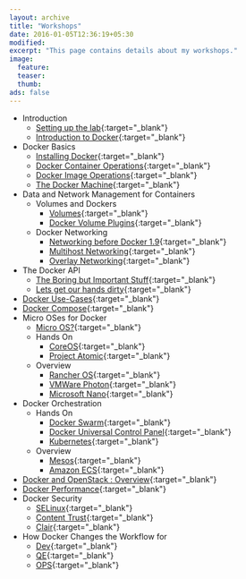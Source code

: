 ```yaml
---
layout: archive
title: "Workshops" 
date: 2016-01-05T12:36:19+05:30
modified:
excerpt: "This page contains details about my workshops."
image:
  feature:
  teaser:
  thumb:
ads: false
---
```


* Introduction 
	* [Setting up the lab](/articles/Setup/){:target="_blank"}
	* [Introduction to Docker](/articles/Docker_Introduction/){:target="_blank"}
* Docker Basics
	* [Installing Docker](/articles/Docker_Install_Basic/){:target="_blank"}
	* [Docker Container Operations](/articles/Docker_Containers/){:target="_blank"}
	* [Docker Image Operations](/articles/Docker_Images/){:target="_blank"}
	* [The Docker Machine](/articles/Docker_Machine/){:target="_blank"}
* Data and Network Management for Containers
	* Volumes and Dockers
		* [Volumes](/articles/Volumes/){:target="_blank"}
		* [Docker Volume Plugins](/articles/Volumes_Plugins/){:target="_blank"}
	* Docker Networking
		* [Networking before Docker 1.9](/articles/networking/){:target="_blank"}
		* [Multihost Networking](/articles/libnetwork/){:target="_blank"}
		* [Overlay Networking](/articles/Overlay_Networking/){:target="_blank"}
* The Docker API
	* [The Boring but Important Stuff](/articles/Docker_API_Theory/){:target="_blank"}
	* [Lets get our hands dirty](/articles/Docker_API_Handson/){:target="_blank"}
* [Docker Use-Cases](/articles/Docker_Use_Cases/){:target="_blank"}
* [Docker Compose](/articles/Docker_Compose/){:target="_blank"}
* Micro OSes for Docker
	* [Micro OS?](/articles/Dockermicro_Basic/){:target="_blank"}
	* Hands On
		* [CoreOS](/articles/Dockermicro_Handson_CoreOS/){:target="_blank"}
		* [Project Atomic](/articles/Dockermicro_Handson_Project_Atomic/){:target="_blank"}
	* Overview
		* [Rancher OS](/articles/Dockermicro_Overview_RancherOS/){:target="_blank"}
		* [VMWare Photon](/articles/Dockermicro_Overview_VMWare_Photon/){:target="_blank"}
		* [Microsoft Nano](/articles/Dockermicro_Overview_Microsoft_Nano/){:target="_blank"}
* Docker Orchestration
	* Hands On
		* [Docker Swarm](/articles/Docker_Orchestration_Handson_Swarm/){:target="_blank"}
		* [Docker Universal Control Panel](/articles/Docker_Orchestration_Handson_Universal_Control_Panel/){:target="_blank"}
		* [Kubernetes](/articles/Docker_Orchestration_Handson_Kubernetes/){:target="_blank"}
	* Overview
		* [Mesos](/articles/Docker_Orchestration_Ovierview_Mesos/){:target="_blank"}
		* [Amazon ECS](/articles/Docker_Orchestration_Overview_Amazon_ECS/){:target="_blank"}
* [Docker and OpenStack : Overview](/articles/Docker_Openstack/){:target="_blank"}
* [Docker Performance](/articles/Docker_Performance/){:target="_blank"}
* Docker Security
	* [SELinux](/articles/Docker_Security_SELinux/){:target="_blank"}
	* [Content Trust](/articles/Docker_Security_Content_Trust/){:target="_blank"}
	* [Clair](/articles/Docker_Security_Clair/){:target="_blank"}
* How Docker Changes the Workflow for
	* [Dev](/articles/Docker_Workflow_Dev/){:target="_blank"}
	* [QE](/articles/Docker_Workflow_QE/){:target="_blank"}
	* [OPS](/articles/Docker_Workflow_OPS/){:target="_blank"}
